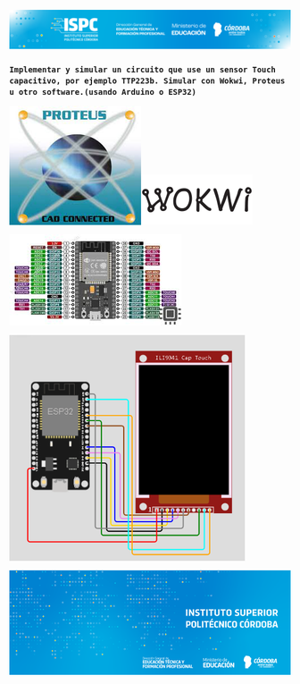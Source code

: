 ![logof](/assets/Curso%20ISPC.png)

### `Implementar y simular un circuito que use un sensor Touch capacitivo, por ejemplo TTP223b. Simular con Wokwi, Proteus u otro software.(usando Arduino o ESP32)`

![Simuladores](/assets/proteus.jpeg)![Simulador](/assets/wokwi.png)


![esp32](/1_Proyecto/assets/esp32_30pinout.jpeg)

![sensor](/1_Proyecto/assets/sensor_posicionamiento.png)

![logo](/assets/BannerElect.png)